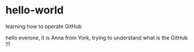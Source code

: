 # hello-world
learning how to operate GitHub

hello everone,
it is Anna from York, trying to understand what is the GitHub !!!
